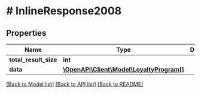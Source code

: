 # # InlineResponse2008

## Properties

Name | Type | Description | Notes
------------ | ------------- | ------------- | -------------
**total_result_size** | **int** |  | 
**data** | [**\OpenAPI\Client\Model\LoyaltyProgram[]**](LoyaltyProgram.md) |  | 

[[Back to Model list]](../../README.md#documentation-for-models) [[Back to API list]](../../README.md#documentation-for-api-endpoints) [[Back to README]](../../README.md)


